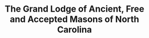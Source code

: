 ---
layout: repo
title: "The Grand Lodge of Ancient, Free and Accepted Masons of North Carolina"
id: 4361
permalink: repos/4361/
---
